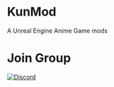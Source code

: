 # KunMod
A Unreal Engine Anime Game mods

# Join Group
[![Discord](https://discordapp.com/api/guilds/1079432683760930823/widget.png?style=shield)](https://discord.gg/QYu59wctHT)

